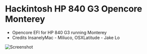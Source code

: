 # Hackintosh HP 840 G3 Opencore Monterey
* Opencore EFI for HP 840 G3 running Monterey
* Credits InsanelyMac - Miliuco, OSXLatitude - Jake Lo

![Screenshot](https://github.com/yahgoo/Hackintosh-HP-840-G3-Opencore-Monterey/blob/main/Screen%20Shot%202021-06-11%20at%202.17.26%20PM.png)

